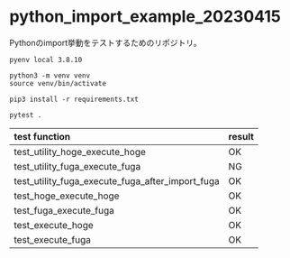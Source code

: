 # python_import_example_20230415

Pythonのimport挙動をテストするためのリポジトリ。

```shell
pyenv local 3.8.10

python3 -m venv venv
source venv/bin/activate

pip3 install -r requirements.txt

pytest .
```

|test function|result|
|:--|:--|
|test_utility_hoge_execute_hoge|OK|
|test_utility_fuga_execute_fuga|NG|
|test_utility_fuga_execute_fuga_after_import_fuga|OK|
|test_hoge_execute_hoge|OK|
|test_fuga_execute_fuga|OK|
|test_execute_hoge|OK|
|test_execute_fuga|OK|
